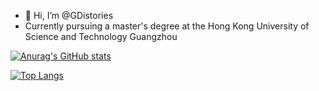 - 👋 Hi, I’m @GDistories
- Currently pursuing a master's degree at the Hong Kong University of Science and Technology Guangzhou

[![Anurag's GitHub stats](https://github-readme-stats.vercel.app/api?username=GDistories&count_private=true&theme=gruvbox)](https://github.com/anuraghazra/github-readme-stats)

[![Top Langs](https://github-readme-stats.vercel.app/api/top-langs/?username=GDistories&count_private=true&theme=gruvbox)](https://github.com/anuraghazra/github-readme-stats)
